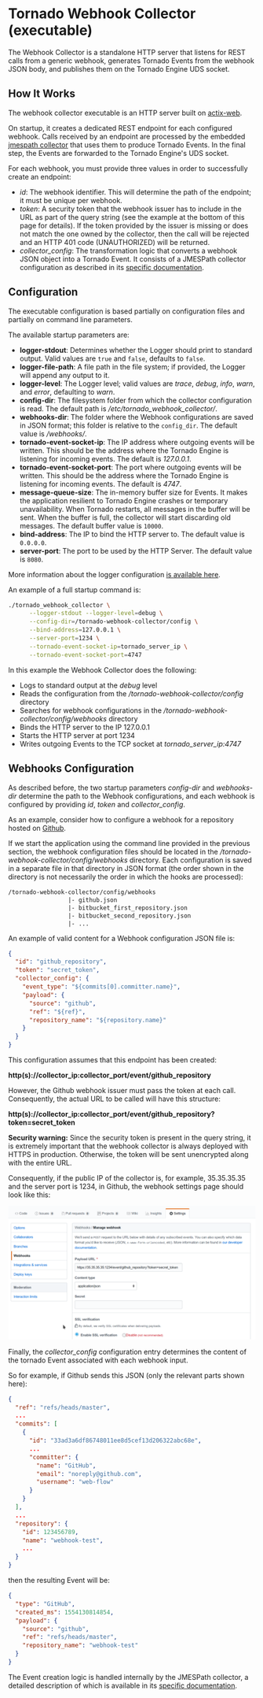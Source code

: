 # Tornado Webhook Collector (executable)

The Webhook Collector is a standalone HTTP server that listens for REST calls from a generic
webhook, generates Tornado Events from the webhook JSON body, and publishes them on the
Tornado Engine UDS socket.



## How It Works

The webhook collector executable is an HTTP server built on
[actix-web](https://github.com/actix/actix-web).

On startup, it creates a dedicated REST endpoint for each configured webhook. Calls received by
an endpoint are processed by the embedded
[jmespath collector](../../../collector/jmespath/doc/README.md)
that uses them to produce Tornado Events. In the final step, the Events are forwarded to the
Tornado Engine's UDS socket.

For each webhook, you must provide three values in order to successfully create an endpoint:
- _id_:  The webhook identifier. This will determine the path of the endpoint; it must be
  unique per webhook.
- _token_:  A security token that the webhook issuer has to include in the URL as part of the
  query string (see the example at the bottom of this page for details). If the token provided
  by the issuer is missing or does not match the one owned by the collector, then the call will
  be rejected and an HTTP 401 code (UNAUTHORIZED) will be returned.
- *collector_config*:  The transformation logic that converts a webhook JSON object into a Tornado
  Event. It consists of a JMESPath collector configuration as described in its
  [specific documentation](../../../collector/jmespath/doc/README.md).



## Configuration

The executable configuration is based partially on configuration files and partially on command
line parameters.

The available startup parameters are:
- __logger-stdout__:  Determines whether the Logger should print to standard output.
  Valid values are `true` and `false`, defaults to `false`.
- __logger-file-path__:  A file path in the file system; if provided, the Logger will
  append any output to it.
- __logger-level__:  The Logger level; valid values are _trace_, _debug_, _info_, _warn_, and
  _error_, defaulting to _warn_.
- __config-dir__:  The filesystem folder from which the collector configuration is read.
  The default path is _/etc/tornado_webhook_collector/_.
- __webhooks-dir__:  The folder where the Webhook configurations are saved in JSON format;
  this folder is relative to the `config_dir`. The default value is _/webhooks/_.
- __tornado-event-socket-ip__:  The IP address where outgoing events will be written.
  This should be the address where the Tornado Engine is listening for incoming events.
  The default is _127.0.0.1_.
- __tornado-event-socket-port__:  The port where outgoing events will be written.
  This should be the address where the Tornado Engine is listening for incoming events.
  The default is _4747_.
- __message-queue-size__:  The in-memory buffer size for Events. It makes the application
  resilient to Tornado Engine crashes or temporary unavailability.
  When Tornado restarts, all messages in the buffer will be sent.
  When the buffer is full, the collector will start discarding old messages.
  The default buffer value is `10000`.
- __bind-address__:  The IP to bind the HTTP server to. The default value is `0.0.0.0`.
- __server-port__:  The port to be used by the HTTP Server. The default value is `8080`.

More information about the logger configuration
[is available here](../../../common/logger/doc/README.md).

An example of a full startup command is:
```bash
./tornado_webhook_collector \
      --logger-stdout --logger-level=debug \
      --config-dir=/tornado-webhook-collector/config \
      --bind-address=127.0.0.1 \
      --server-port=1234 \
      --tornado-event-socket-ip=tornado_server_ip \
      --tornado-event-socket-port=4747
```

In this example the Webhook Collector does the following:
- Logs to standard output at the *debug* level
- Reads the configuration from the _/tornado-webhook-collector/config_ directory
- Searches for webhook configurations in the _/tornado-webhook-collector/config/webhooks_ directory
- Binds the HTTP server to the IP 127.0.0.1
- Starts the HTTP server at port 1234
- Writes outgoing Events to the TCP socket at _tornado_server_ip:4747_



## Webhooks Configuration

As described before, the two startup parameters _config-dir_ and _webhooks-dir_ determine the path
to the Webhook configurations, and each webhook is configured by providing _id_, _token_ and
_collector_config_.

As an example, consider how to configure a webhook for a repository hosted on
[Github](https://github.com/).

If we start the application using the command line provided in the previous section, the webhook
configuration files should be located in the _/tornado-webhook-collector/config/webhooks_
directory. Each configuration is saved in a separate file in that directory in JSON format
(the order shown in the directory is not necessarily the order in which the hooks are processed):
```
/tornado-webhook-collector/config/webhooks
                 |- github.json
                 |- bitbucket_first_repository.json
                 |- bitbucket_second_repository.json
                 |- ...
```

An example of valid content for a Webhook configuration JSON file is:
```json
{
  "id": "github_repository",
  "token": "secret_token",
  "collector_config": {
    "event_type": "${commits[0].committer.name}",
    "payload": {
      "source": "github",
      "ref": "${ref}",
      "repository_name": "${repository.name}"
    }
  }
}
```

This configuration assumes that this endpoint has been created:

__http(s)://collector_ip:collector_port/event/github_repository__

However, the Github webhook issuer must pass the token at each call. Consequently, the actual URL
to be called will have this structure:

__http(s)://collector_ip:collector_port/event/github_repository?token=secret_token__

__Security warning:__  Since the security token is present in the query string, it is extremely
important that the webhook collector is always deployed with HTTPS in production. Otherwise, the
token will be sent unencrypted along with the entire URL.

Consequently, if the public IP of the collector is, for example, 35.35.35.35 and the server
port is 1234, in Github, the webhook settings page should look like this:

![github_webhook_settings](./github_webhook_01.png)

Finally, the *collector_config* configuration entry determines the content of the tornado Event
associated with each webhook input.

So for example, if Github sends this JSON (only the relevant parts shown here):
```json
{
  "ref": "refs/heads/master",
  ...
  "commits": [
    {
      "id": "33ad3a6df86748011ee8d5cef13d206322abc68e",
      ...
      "committer": {
        "name": "GitHub",
        "email": "noreply@github.com",
        "username": "web-flow"
      }
    }
  ],
  ...
  "repository": {
    "id": 123456789,
    "name": "webhook-test",
    ...
  }
}
```

then the resulting Event will be:
```json
{
  "type": "GitHub",
  "created_ms": 1554130814854,
  "payload": {
    "source": "github",
    "ref": "refs/heads/master",
    "repository_name": "webhook-test"
  }
}
```

The Event creation logic is handled internally by the JMESPath collector, a
detailed description of which is available in its
[specific documentation](../../../collector/jmespath/doc/README.md).
